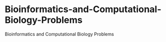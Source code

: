 # Bioinformatics-and-Computational-Biology-Problems
Bioinformatics and Computational Biology Problems
